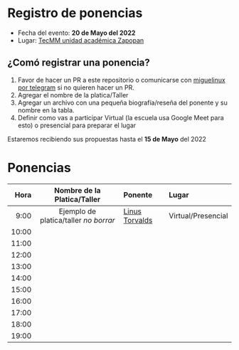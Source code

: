 # Registro de ponencias

* Fecha del evento: **20 de Mayo del 2022**
* Lugar: [TecMM unidad académica Zapopan](https://goo.gl/maps/8fyaXKKnY9jaHaXB8)

## ¿Comó registrar una ponencia?

1. Favor de hacer un PR a este repositorio o comunicarse con
   [miguelinux por telegram](https://t.me/miguelinux) si no quieren
   hacer un PR.
2. Agregar el nombre de la platica/Taller 
3. Agregar un archivo con una pequeña biografía/reseña del ponente
   y su nombre en la tabla.
4. Definir como vas a participar Virtual (la escuela usa Google Meet para esto) 
   o presencial para preparar el lugar

Estaremos recibiendo sus propuestas hasta el **15 de Mayo** del 2022

# Ponencias

| Hora  | Nombre de la Platica/Taller | Ponente | Lugar |
| ---:  |           :---:             | :---    | :---  |
|  9:00 | Ejemplo de platica/taller _no borrar_ | [Linus Torvalds](torvalds.md) | Virtual/Presencial |
| 10:00 |  |  |
| 11:00 |  |  |
| 12:00 |  |  |
| 13:00 |  |  |
| 14:00 |  |  |
| 15:00 |  |  |
| 16:00 |  |  |
| 17:00 |  |  |
| 18:00 |  |  |
| 19:00 |  |  |

